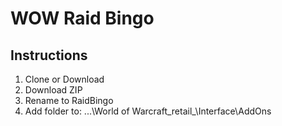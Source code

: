 # WOW Raid Bingo

## Instructions
1. Clone or Download 
2. Download ZIP
3. Rename to RaidBingo
4. Add folder to: ...\World of Warcraft\_retail_\Interface\AddOns
